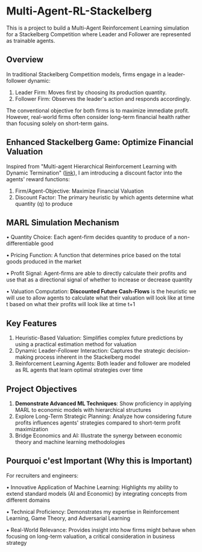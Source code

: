 # Multi-Agent-RL-Stackelberg
This is a project to build a Multi-Agent Reinforcement Learning simulation for a Stackelberg Competition where Leader and Follower are represented as trainable agents. 

## Overview

In traditional Stackelberg Competition models, firms engage in a leader-follower dynamic:

1. Leader Firm: Moves first by choosing its production quantity.
2. Follower Firm: Observes the leader's action and responds accordingly.

The conventional objective for both firms is to maximize immediate profit. However, real-world firms often consider long-term financial health rather than focusing solely on short-term gains.

## Enhanced Stackelberg Game: Optimize Financial Valuation

Inspired from "Multi-agent Hierarchical Reinforcement Learning with Dynamic Termination" ([link](https://arxiv.org/abs/1910.09508)), I am introducing a discount factor into the agents' reward functions:

1. Firm/Agent-Objective: Maximize Financial Valuation
2. Discount Factor: The primary heuristic by which agents determine what quantity (q) to produce

## MARL Simulation Mechanism

• Quantity Choice: Each agent-firm decides quantity to produce of a non-differentiable good

• Pricing Function: A function that determines price based on the total goods produced in the market

• Profit Signal: Agent-firms are able to directly calculate their profits and use that as a directional signal of whether to increase or decrease quantity

• Valuation Computation: **Discounted Future Cash-Flows** is the heuristic we will use to allow agents to calculate what their valuation will look like at time t based on what their profits will look like at time t+1

## Key Features

1. Heuristic-Based Valuation: Simplifies complex future predictions by using a practical estimation method for valuation
2. Dynamic Leader-Follower Interaction: Captures the strategic decision-making process inherent in the Stackelberg model
3. Reinforcement Learning Agents: Both leader and follower are modeled as RL agents that learn optimal strategies over time

## Project Objectives

1. **Demonstrate Advanced ML Techniques**: Show proficiency in applying MARL to economic models with hierarchical structures
2. Explore Long-Term Strategic Planning: Analyze how considering future profits influences agents' strategies compared to short-term profit maximization
3. Bridge Economics and AI: Illustrate the synergy between economic theory and machine learning methodologies

## Pourquoi c'est Important (Why this is Important)

For recruiters and engineers:

• Innovative Application of Machine Learning: Highlights my ability to extend standard models (AI and Economic) by integrating concepts from different domains

• Technical Proficiency: Demonstrates my expertise in Reinforcement Learning, Game Theory, and Adversarial Learning

• Real-World Relevance: Provides insight into how firms might behave when focusing on long-term valuation, a critical consideration in business strategy
